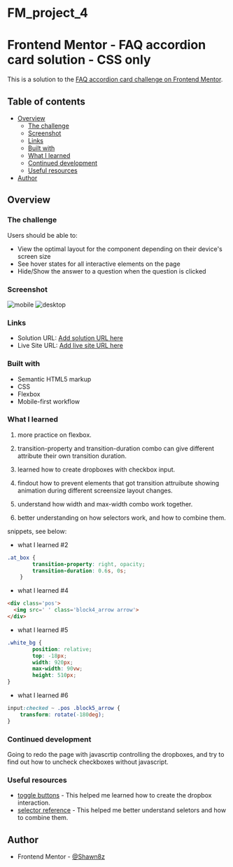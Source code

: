 # FM_project_4
# Frontend Mentor - FAQ accordion card solution - CSS only

This is a solution to the [FAQ accordion card challenge on Frontend Mentor](https://www.frontendmentor.io/challenges/faq-accordion-card-XlyjD0Oam). 

## Table of contents

- [Overview](#overview)
  - [The challenge](#the-challenge)
  - [Screenshot](#screenshot)
  - [Links](#links)
  - [Built with](#built-with)
  - [What I learned](#what-i-learned)
  - [Continued development](#continued-development)
  - [Useful resources](#useful-resources)
- [Author](#author)

## Overview

### The challenge

Users should be able to:

- View the optimal layout for the component depending on their device's screen size
- See hover states for all interactive elements on the page
- Hide/Show the answer to a question when the question is clicked

### Screenshot

![mobile](./images/mobile.png)
![desktop](./images/desktop.png)


### Links

- Solution URL: [Add solution URL here](https://your-solution-url.com)
- Live Site URL: [Add live site URL here](https://your-live-site-url.com)

### Built with

- Semantic HTML5 markup
- CSS
- Flexbox
- Mobile-first workflow

### What I learned

1. more practice on flexbox.

2. transition-property and transition-duration combo can give different attribute their own transition duration.

3. learned how to create dropboxes with checkbox input.

4. findout how to prevent elements that got transition attruibute showing animation during different screensize layout changes. 

5. understand how width and max-width combo work together.

6. better understanding on how selectors work, and how to combine them.


snippets, see below:

- what I learned #2
```css
.at_box {
        transition-property: right, opacity;
        transition-duration: 0.6s, 0s;
    }
```

- what I learned #4
```html
<div class='pos'>
  <img src=' ' class='block4_arrow arrow'>
</div>
```

- what I learned #5
```css
.white_bg {
        position: relative;
        top: -18px;
        width: 920px;
        max-width: 90vw;
        height: 510px;
}
```

- what I learned #6
```css
input:checked ~ .pos .block5_arrow {
    transform: rotate(-180deg);
}
```

### Continued development

Going to redo the page with javascrtip controlling the dropboxes, and try to find out how to uncheck checkboxes without javascript.

### Useful resources

- [toggle buttons](https://www.w3schools.com/howto/howto_css_switch.asp) - This helped me learned how to create the dropbox interaction. 
- [selector reference](https://www.w3schools.com/cssref/css_selectors.asp) - This helped me better understand seletors and how to combine them.

## Author

- Frontend Mentor - [@Shawn8z](https://www.frontendmentor.io/profile/Shawn8z)
